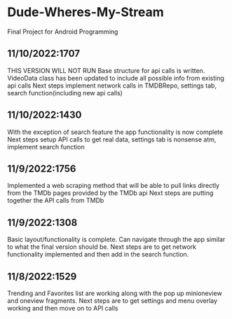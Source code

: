 # Dude-Wheres-My-Stream
Final Project for Android Programming

## 11/10/2022:1707
THIS VERSION WILL NOT RUN
Base structure for api calls is written. VideoData class has been updated to include all possible info from existing api calls
Next steps implement network calls in TMDBRepo, settings tab, search function(including new api calls)

## 11/10/2022:1430
With the exception of search feature the app functionality is now complete
Next steps setup API calls to get real data, settings tab is nonsense atm, implement search function

## 11/9/2022:1756
Implemented a web scraping method that will be able to pull links directly from the TMDb pages provided by the TMDb api
Next steps are putting together the API calls from TMDb

## 11/9/2022:1308
Basic layout/functionality is complete. Can navigate through the app similar to what the final version should be.
Next steps are to get network functionality implemented and then add in the search function.

## 11/8/2022:1529
Trending and Favorites list are working along with the pop up minioneview and oneview fragments.
Next steps are to get settings and menu overlay working and then move on to API calls
